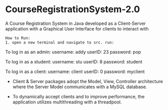 # CourseRegistrationSystem-2.0
A Course Registration System in Java developed as a Client-Server application with a Graphical User Interface for clients to interact with

    How to Run:
    1. open a new terminal and navigate to src. run: 

  To log in as an admin: username: addy
                        userID: 23
                       password: pop
                       
To log in as a student: username: stu
                        userID: 8
                        password: student
                        
To log in as a client: username: client
                       userID: 0
                       password: myclient
                       
- Client & Server packages adopt the Model, View, Controller architecture where the Server Model communicates with a MySQL database.
                       
- To dynamically accept clients and to improve performance, the application utilizes multithreading with a threadpool. 

